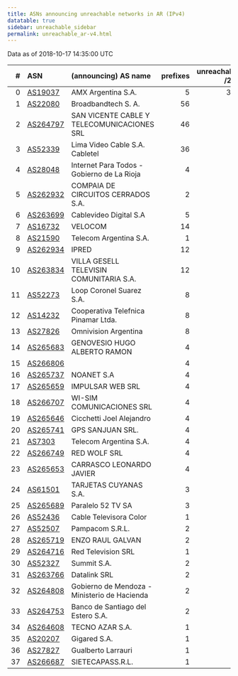```yaml
---
title: ASNs announcing unreachable networks in AR (IPv4)
datatable: true
sidebar: unreachable_sidebar
permalink: unreachable_ar-v4.html
---
```


Data as of 2018-10-17 14:35:00 UTC


<div class="datatable-begin"></div>

|   # | ASN                                      | (announcing) AS name                         |   prefixes |   unreachable /24s |
|----:|:-----------------------------------------|:---------------------------------------------|-----------:|-------------------:|
|   0 | [AS19037](unreachable_AS19037-v4.html)   | AMX Argentina S.A.                           |          5 |                352 |
|   1 | [AS22080](unreachable_AS22080-v4.html)   | Broadbandtech S. A.                          |         56 |                 70 |
|   2 | [AS264797](unreachable_AS264797-v4.html) | SAN VICENTE CABLE Y TELECOMUNICACIONES SRL   |         46 |                 46 |
|   3 | [AS52339](unreachable_AS52339-v4.html)   | Lima Video Cable S.A. Cabletel               |         36 |                 36 |
|   4 | [AS28048](unreachable_AS28048-v4.html)   | Internet Para Todos - Gobierno de La Rioja   |          4 |                 32 |
|   5 | [AS262932](unreachable_AS262932-v4.html) | COMPAIA DE CIRCUITOS CERRADOS S.A.           |          2 |                 24 |
|   6 | [AS263699](unreachable_AS263699-v4.html) | Cablevideo Digital S.A                       |          5 |                 18 |
|   7 | [AS16732](unreachable_AS16732-v4.html)   | VELOCOM                                      |         14 |                 17 |
|   8 | [AS21590](unreachable_AS21590-v4.html)   | Telecom Argentina S.A.                       |          1 |                 16 |
|   9 | [AS262934](unreachable_AS262934-v4.html) | IPRED                                        |         12 |                 12 |
|  10 | [AS263834](unreachable_AS263834-v4.html) | VILLA GESELL TELEVISIN COMUNITARIA S.A.      |         12 |                 12 |
|  11 | [AS52273](unreachable_AS52273-v4.html)   | Loop Coronel Suarez S.A.                     |          8 |                  8 |
|  12 | [AS14232](unreachable_AS14232-v4.html)   | Cooperativa Telefnica Pinamar Ltda.          |          8 |                  8 |
|  13 | [AS27826](unreachable_AS27826-v4.html)   | Omnivision Argentina                         |          8 |                  8 |
|  14 | [AS265683](unreachable_AS265683-v4.html) | GENOVESIO HUGO ALBERTO RAMON                 |          4 |                  6 |
|  15 | [AS266806](unreachable_AS266806-v4.html) |                                              |          4 |                  4 |
|  16 | [AS265737](unreachable_AS265737-v4.html) | NOANET S.A                                   |          4 |                  4 |
|  17 | [AS265659](unreachable_AS265659-v4.html) | IMPULSAR WEB SRL                             |          4 |                  4 |
|  18 | [AS266707](unreachable_AS266707-v4.html) | WI-SIM COMUNICACIONES SRL                    |          4 |                  4 |
|  19 | [AS265646](unreachable_AS265646-v4.html) | Cicchetti Joel Alejandro                     |          4 |                  4 |
|  20 | [AS265741](unreachable_AS265741-v4.html) | GPS SANJUAN SRL.                             |          4 |                  4 |
|  21 | [AS7303](unreachable_AS7303-v4.html)     | Telecom Argentina S.A.                       |          4 |                  4 |
|  22 | [AS266749](unreachable_AS266749-v4.html) | RED WOLF SRL                                 |          4 |                  4 |
|  23 | [AS265653](unreachable_AS265653-v4.html) | CARRASCO LEONARDO JAVIER                     |          4 |                  4 |
|  24 | [AS61501](unreachable_AS61501-v4.html)   | TARJETAS CUYANAS S.A.                        |          3 |                  3 |
|  25 | [AS265689](unreachable_AS265689-v4.html) | Paralelo 52 TV SA                            |          3 |                  3 |
|  26 | [AS52436](unreachable_AS52436-v4.html)   | Cable Televisora Color                       |          1 |                  2 |
|  27 | [AS52507](unreachable_AS52507-v4.html)   | Pampacom S.R.L.                              |          2 |                  2 |
|  28 | [AS265719](unreachable_AS265719-v4.html) | ENZO RAUL GALVAN                             |          2 |                  2 |
|  29 | [AS264716](unreachable_AS264716-v4.html) | Red Television SRL                           |          1 |                  2 |
|  30 | [AS52327](unreachable_AS52327-v4.html)   | Summit S.A.                                  |          2 |                  2 |
|  31 | [AS263766](unreachable_AS263766-v4.html) | Datalink SRL                                 |          2 |                  2 |
|  32 | [AS264808](unreachable_AS264808-v4.html) | Gobierno de Mendoza - Ministerio de Hacienda |          2 |                  2 |
|  33 | [AS264753](unreachable_AS264753-v4.html) | Banco de Santiago del Estero S.A.            |          2 |                  2 |
|  34 | [AS264608](unreachable_AS264608-v4.html) | TECNO AZAR S.A.                              |          1 |                  1 |
|  35 | [AS20207](unreachable_AS20207-v4.html)   | Gigared S.A.                                 |          1 |                  1 |
|  36 | [AS27827](unreachable_AS27827-v4.html)   | Gualberto Larrauri                           |          1 |                  1 |
|  37 | [AS266687](unreachable_AS266687-v4.html) | SIETECAPASS.R.L.                             |          1 |                  1 |

<div class="datatable-end"></div>